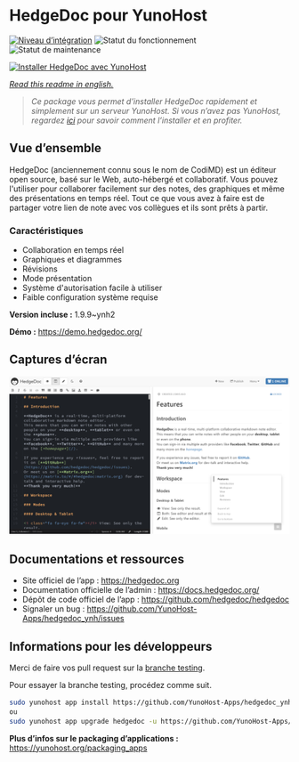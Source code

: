 <!--
N.B.: This README was automatically generated by https://github.com/YunoHost/apps/tree/master/tools/README-generator
It shall NOT be edited by hand.
-->

# HedgeDoc pour YunoHost

[![Niveau d’intégration](https://dash.yunohost.org/integration/hedgedoc.svg)](https://dash.yunohost.org/appci/app/hedgedoc) ![Statut du fonctionnement](https://ci-apps.yunohost.org/ci/badges/hedgedoc.status.svg) ![Statut de maintenance](https://ci-apps.yunohost.org/ci/badges/hedgedoc.maintain.svg)

[![Installer HedgeDoc avec YunoHost](https://install-app.yunohost.org/install-with-yunohost.svg)](https://install-app.yunohost.org/?app=hedgedoc)

*[Read this readme in english.](./README.md)*

> *Ce package vous permet d’installer HedgeDoc rapidement et simplement sur un serveur YunoHost.
Si vous n’avez pas YunoHost, regardez [ici](https://yunohost.org/#/install) pour savoir comment l’installer et en profiter.*

## Vue d’ensemble

HedgeDoc (anciennement connu sous le nom de CodiMD) est un éditeur open source, basé sur le Web, auto-hébergé et collaboratif.
Vous pouvez l'utiliser pour collaborer facilement sur des notes, des graphiques et même des présentations en temps réel. Tout ce que vous avez à faire est de partager votre lien de note avec vos collègues et ils sont prêts à partir.

### Caractéristiques

- Collaboration en temps réel
- Graphiques et diagrammes
- Révisions
- Mode présentation
- Système d'autorisation facile à utiliser
- Faible configuration système requise


**Version incluse :** 1.9.9~ynh2

**Démo :** https://demo.hedgedoc.org/

## Captures d’écran

![Capture d’écran de HedgeDoc](./doc/screenshots/screenshot.png)

## Documentations et ressources

* Site officiel de l’app : <https://hedgedoc.org>
* Documentation officielle de l’admin : <https://docs.hedgedoc.org/>
* Dépôt de code officiel de l’app : <https://github.com/hedgedoc/hedgedoc>
* Signaler un bug : <https://github.com/YunoHost-Apps/hedgedoc_ynh/issues>

## Informations pour les développeurs

Merci de faire vos pull request sur la [branche testing](https://github.com/YunoHost-Apps/hedgedoc_ynh/tree/testing).

Pour essayer la branche testing, procédez comme suit.

``` bash
sudo yunohost app install https://github.com/YunoHost-Apps/hedgedoc_ynh/tree/testing --debug
ou
sudo yunohost app upgrade hedgedoc -u https://github.com/YunoHost-Apps/hedgedoc_ynh/tree/testing --debug
```

**Plus d’infos sur le packaging d’applications :** <https://yunohost.org/packaging_apps>